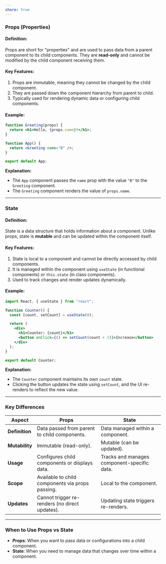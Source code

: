```yaml
---
share: true
---
```


### **Props (Properties)**
#### **Definition:**
Props are short for "properties" and are used to pass data from a parent component to its child components. They are **read-only** and cannot be modified by the child component receiving them.

#### **Key Features:**
1. Props are immutable, meaning they cannot be changed by the child component.
2. They are passed down the component hierarchy from parent to child.
3. Typically used for rendering dynamic data or configuring child components.

#### **Example:**
```jsx
function Greeting(props) {
  return <h1>Hello, {props.name}!</h1>;
}

function App() {
  return <Greeting name="B" />;
}

export default App;
```

**Explanation:**
- The `App` component passes the `name` prop with the value `"B"` to the `Greeting` component.
- The `Greeting` component renders the value of `props.name`.

---

### **State**
#### **Definition:**
State is a data structure that holds information about a component. Unlike props, state is **mutable** and can be updated within the component itself.

#### **Key Features:**
1. State is local to a component and cannot be directly accessed by child components.
2. It is managed within the component using `useState` (in functional components) or `this.state` (in class components).
3. Used to track changes and render updates dynamically.

#### **Example:**
```jsx
import React, { useState } from "react";

function Counter() {
  const [count, setCount] = useState(0);

  return (
    <div>
      <h1>Counter: {count}</h1>
      <button onClick={() => setCount(count + 1)}>Increase</button>
    </div>
  );
}

export default Counter;
```

**Explanation:**
- The `Counter` component maintains its own `count` state.
- Clicking the button updates the state using `setCount`, and the UI re-renders to reflect the new value.

---

### **Key Differences**

| **Aspect**              | **Props**                                           | **State**                              |
|-------------------------|----------------------------------------------------|---------------------------------------|
| **Definition**          | Data passed from parent to child components.       | Data managed within a component.      |
| **Mutability**          | Immutable (read-only).                             | Mutable (can be updated).             |
| **Usage**               | Configures child components or displays data.      | Tracks and manages component-specific data. |
| **Scope**               | Available to child components via props passing.   | Local to the component.               |
| **Updates**             | Cannot trigger re-renders (no direct updates).     | Updating state triggers re-renders.   |

---

### **When to Use Props vs State**
- **Props**: When you want to pass data or configurations into a child component.
- **State**: When you need to manage data that changes over time within a component.

